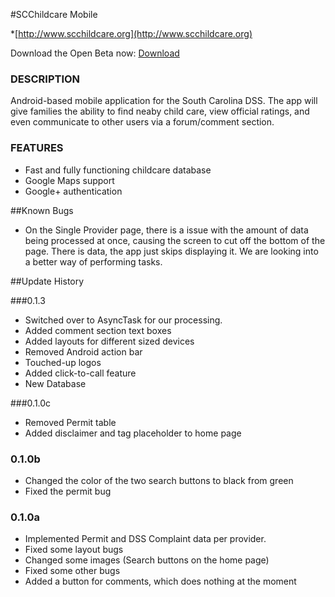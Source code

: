 #SCChildcare Mobile

*[http://www.scchildcare.org](http://www.scchildcare.org)

Download the Open Beta now: [Download](https://www.dropbox.com/s/dowx6j8nv8ddqys/SCChildcareMobile.apk)

### DESCRIPTION

  Android-based mobile application for the South Carolina DSS. The app will give families the ability to find neaby child care,
view official ratings, and even communicate to other users via a forum/comment section. 


### FEATURES

* Fast and fully functioning childcare database
* Google Maps support
* Google+ authentication


##Known Bugs
  - On the Single Provider page, there is a issue with the amount of data being processed at once, causing the screen to cut off the bottom of the page. There is data, the app just skips displaying it. We are looking into a better way of performing tasks.
  


##Update History

###0.1.3
  - Switched over to AsyncTask for our processing. 
  - Added comment section text boxes
  - Added layouts for different sized devices
  - Removed Android action bar
  - Touched-up logos
  - Added click-to-call feature
  - New Database

###0.1.0c
  - Removed Permit table
  - Added disclaimer and tag placeholder to home page

### 0.1.0b
  - Changed the color of the two search buttons to black from green
  - Fixed the permit bug


### 0.1.0a
  - Implemented Permit and DSS Complaint data per provider. 
  - Fixed some layout bugs
  - Changed some images (Search buttons on the home page)
  - Fixed some other bugs
  - Added a button for comments, which does nothing at the moment

